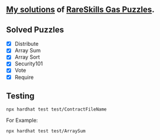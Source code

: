 ## [My solutions](https://github.com/hammadghazi/rari-skills---gas-puzzles/tree/master/contracts/contracts_optimized) of [RareSkills Gas Puzzles](https://github.com/RareSkills/gas-puzzles).

## Solved Puzzles
- [x] Distribute
- [x] Array Sum
- [x] Array Sort
- [x] Security101
- [x] Vote
- [x] Require

## Testing


```
npx hardhat test test/ContractFileName
```

For Example:

```
npx hardhat test test/ArraySum
```

